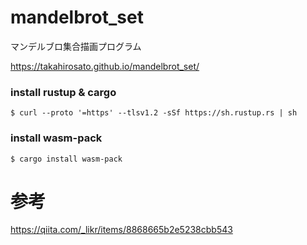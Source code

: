 # mandelbrot_set

マンデルブロ集合描画プログラム

https://takahirosato.github.io/mandelbrot_set/

### install rustup & cargo
```
$ curl --proto '=https' --tlsv1.2 -sSf https://sh.rustup.rs | sh
```

### install wasm-pack
```
$ cargo install wasm-pack
```

# 参考
https://qiita.com/_likr/items/8868665b2e5238cbb543

